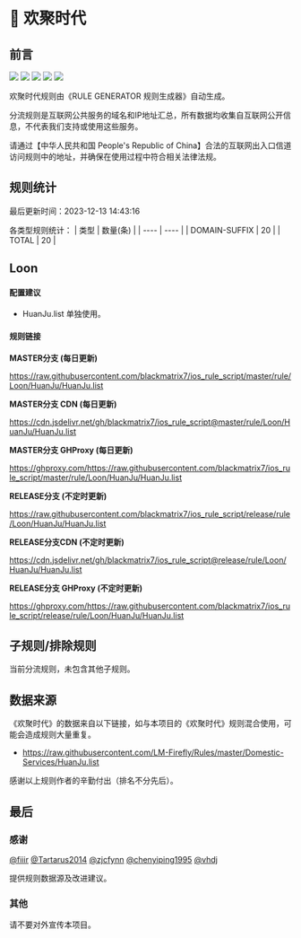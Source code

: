 # 🧸 欢聚时代

## 前言

![](https://shields.io/badge/-移除重复规则-ff69b4) ![](https://shields.io/badge/-DOMAIN与DOMAIN--SUFFIX合并-green) ![](https://shields.io/badge/-DOMAIN--SUFFIX间合并-critical) ![](https://shields.io/badge/-DOMAIN--SUFFIX与DOMAIN--KEYWORD合并-blue) ![](https://shields.io/badge/-IP--CIDR(6)合并-blueviolet) 

欢聚时代规则由《RULE GENERATOR 规则生成器》自动生成。

分流规则是互联网公共服务的域名和IP地址汇总，所有数据均收集自互联网公开信息，不代表我们支持或使用这些服务。

请通过【中华人民共和国 People's Republic of China】合法的互联网出入口信道访问规则中的地址，并确保在使用过程中符合相关法律法规。

## 规则统计

最后更新时间：2023-12-13 14:43:16

各类型规则统计：
| 类型 | 数量(条)  | 
| ---- | ----  |
| DOMAIN-SUFFIX | 20  | 
| TOTAL | 20  | 


## Loon 

#### 配置建议
- HuanJu.list 单独使用。

#### 规则链接
**MASTER分支 (每日更新)**

https://raw.githubusercontent.com/blackmatrix7/ios_rule_script/master/rule/Loon/HuanJu/HuanJu.list

**MASTER分支 CDN (每日更新)**

https://cdn.jsdelivr.net/gh/blackmatrix7/ios_rule_script@master/rule/Loon/HuanJu/HuanJu.list

**MASTER分支 GHProxy (每日更新)**

https://ghproxy.com/https://raw.githubusercontent.com/blackmatrix7/ios_rule_script/master/rule/Loon/HuanJu/HuanJu.list

**RELEASE分支 (不定时更新)**

https://raw.githubusercontent.com/blackmatrix7/ios_rule_script/release/rule/Loon/HuanJu/HuanJu.list

**RELEASE分支CDN (不定时更新)**

https://cdn.jsdelivr.net/gh/blackmatrix7/ios_rule_script@release/rule/Loon/HuanJu/HuanJu.list

**RELEASE分支 GHProxy (不定时更新)**

https://ghproxy.com/https://raw.githubusercontent.com/blackmatrix7/ios_rule_script/release/rule/Loon/HuanJu/HuanJu.list

## 子规则/排除规则


当前分流规则，未包含其他子规则。

## 数据来源

《欢聚时代》的数据来自以下链接，如与本项目的《欢聚时代》规则混合使用，可能会造成规则大量重复。

- https://raw.githubusercontent.com/LM-Firefly/Rules/master/Domestic-Services/HuanJu.list


感谢以上规则作者的辛勤付出（排名不分先后）。

## 最后

### 感谢

[@fiiir](https://github.com/fiiir) [@Tartarus2014](https://github.com/Tartarus2014) [@zjcfynn](https://github.com/zjcfynn) [@chenyiping1995](https://github.com/chenyiping1995) [@vhdj](https://github.com/vhdj)

提供规则数据源及改进建议。

### 其他

请不要对外宣传本项目。